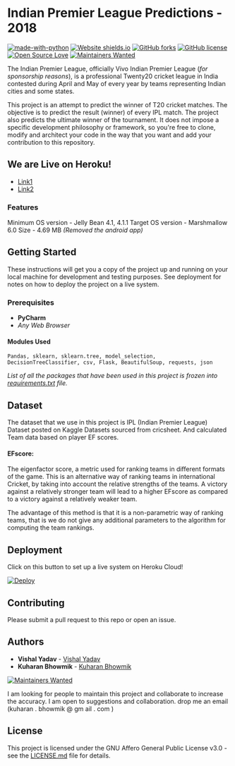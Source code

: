 # Indian Premier League Predictions - 2018

[![made-with-python](https://img.shields.io/badge/Made%20with-Python-1f425f.svg)](https://www.python.org/)
[![Website shields.io](https://img.shields.io/website-up-down-green-red/http/shields.io.svg)](http://shields.io/)
[![GitHub forks](https://img.shields.io/github/forks/kuharan/IPL-ML-2018.svg)](https://github.com/kuharan/IPL-ML-2018/network)
[![GitHub license](https://img.shields.io/github/license/kuharan/IPL-ML-2018.svg)](https://github.com/kuharan/IPL-ML-2018/blob/master/LICENSE)
[![Open Source Love](https://badges.frapsoft.com/os/v2/open-source.svg?v=103)](https://github.com/ellerbrock/open-source-badges/)
[![Maintainers Wanted](https://img.shields.io/badge/maintainers-wanted-red.svg)](https://github.com/pickhardt/maintainers-wanted)



The Indian Premier League, officially Vivo Indian Premier League (_for sponsorship reasons_), is a professional Twenty20 cricket league in India contested during April and May of every year by teams representing Indian cities and some states.

This project is an attempt to predict the winner of T20 cricket matches. The objective is to predict the result (winner) of every IPL match. The project also predicts the ultimate winner of the tournament. It does not impose a specific development philosophy or framework, so you're free to clone, modify and architect your code in the way that you want and add your contribution to this repository.

## We are Live on Heroku!
* [Link1](https://ipl2018prediction.herokuapp.com/)
* [Link2](https://iplprediction2018.herokuapp.com/)

### Features
Minimum OS version - Jelly Bean 4.1, 4.1.1
Target OS version - Marshmallow 6.0
Size - 4.69 MB
_(Removed the android app)_

## Getting Started

These instructions will get you a copy of the project up and running on your local machine for development and testing purposes. See deployment for notes on how to deploy the project on a live system.

### Prerequisites

* **PyCharm**
* _Any Web Browser_

#### Modules Used
```
Pandas, sklearn, sklearn.tree, model_selection, DecisionTreeClassifier, csv, Flask, BeautifulSoup, requests, json 
```
_List of all the packages that have been used in this project is frozen into [requirements.txt](requirements.txt) file._

## Dataset 
The dataset that we use in this project is IPL (Indian Premier League) Dataset posted on Kaggle Datasets sourced from cricsheet. And calculated Team data based on player EF scores. 

#### EFscore: 
The eigenfactor score, a metric used for ranking teams in different formats of the game. This is an alternative way of ranking teams in international Cricket, by taking into account the relative strengths of the teams. A victory against a relatively stronger team will lead to a higher EFscore as compared to a victory against a relatively weaker team.

The advantage of this method is that it is a non-parametric way of ranking teams, that is we do not give any additional parameters to the algorithm for computing the team rankings.

## Deployment
Click on this button to set up a live system on Heroku Cloud!

[![Deploy](https://www.herokucdn.com/deploy/button.svg)](https://heroku.com/deploy)

## Contributing
Please submit a pull request to this repo or open an issue.

## Authors 
* **Vishal Yadav** - [Vishal Yadav](https://github.com/vishal-kr-yadav)
* **Kuharan Bhowmik** - [Kuharan Bhowmik](https://github.com/kuharan)

[![Maintainers Wanted](https://img.shields.io/badge/maintainers-wanted-red.svg)](https://github.com/pickhardt/maintainers-wanted)

I am looking for people to maintain this project and collaborate to increase the accuracy. I am open to suggestions and collaboration. drop me an email (<span>kuharan</span>
<span>.</span>
<span>bhowmik</span>
<span>@</span>
<span>gm</span>
<span>ail</span>
<span>.</span>
<span>com</span>
)

## License

This project is licensed under the GNU Affero General Public License v3.0 - see the [LICENSE.md](LICENSE) file for details.

